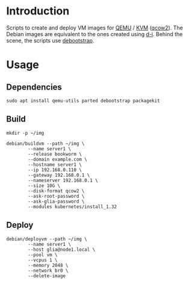 # Introduction
Scripts to create and deploy VM images for [QEMU](https://www.qemu.org/) / [KVM](https://linux-kvm.org/page/Main_Page) ([qcow2](https://en.wikipedia.org/wiki/Qcow)).
The Debian images are equivalent to the ones created using [d-i](https://d-i.debian.org/doc/internals/). Behind the scene, the scripts use [debootstrap](https://wiki.debian.org/Debootstrap).

# Usage
## Dependencies

```
sudo apt install qemu-utils parted debootstrap packagekit
```

## Build

```
mkdir -p ~/img
```

```
debian/buildvm --path ~/img \
        --name server1 \
        --release bookworm \
        --domain example.com \
        --hostname server1 \
        --ip 192.168.0.110 \
        --gateway 192.168.0.1 \
        --nameserver 192.168.0.1 \
        --size 10G \
        --disk-format qcow2 \
        --ask-root-password \
        --ask-glia-password \
        --modules kubernetes/install_1.32
```

## Deploy
```
debian/deployvm --path ~/img \
        --name server1 \
        --host glia@node1.local \
        --pool vm \
        --vcpus 1 \
        --memory 2048 \
        --network br0 \
        --delete-image
```